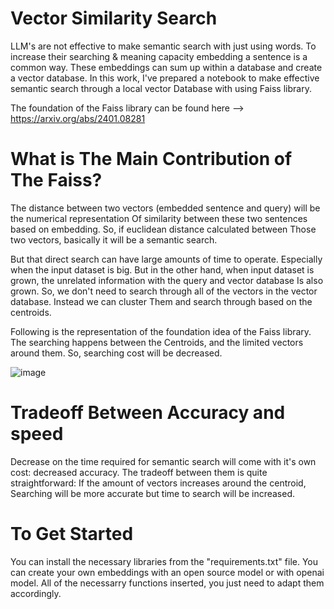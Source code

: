 # Vector Similarity Search
LLM's are not effective to make semantic search with just using words.
To increase their searching & meaning capacity embedding a sentence is a common way.
These embeddings can sum up within a database and create a vector database.
In this work, I've prepared a notebook to make effective semantic search through a local vector
Database with using Faiss library.

The foundation of the Faiss library can be found here --> https://arxiv.org/abs/2401.08281

# What is The Main Contribution of The Faiss?

The distance between two vectors (embedded sentence and query) will be the numerical representation
Of similarity between these two sentences based on embedding. So, if euclidean distance calculated between 
Those two vectors, basically it will be a semantic search.

But that direct search can have large amounts of time to operate. Especially when the input dataset is big.
But in the other hand, when input dataset is grown, the unrelated information with the query and vector database
Is also grown. So, we don't need to search through all of the vectors in the vector database. Instead we can cluster
Them and search through based on the centroids.

Following is the representation of the foundation idea of the Faiss library. The searching happens between the 
Centroids, and the limited vectors around them. So, searching cost will be decreased.

![image](https://github.com/rahmansahinler1/vector_similarity_search/assets/102040290/668b029e-faf5-4979-aa87-f7baeb4433ec)

# Tradeoff Between Accuracy and speed

Decrease on the time required for semantic search will come with it's own cost: decreased accuracy.
The tradeoff between them is quite straightforward: If the amount of vectors increases around the centroid,
Searching will be more accurate but time to search will be increased.

# To Get Started

You can install the necessary libraries from the "requirements.txt" file.
You can create your own embeddings with an open source model or with openai model.
All of the necessarry functions inserted, you just need to adapt them accordingly.
